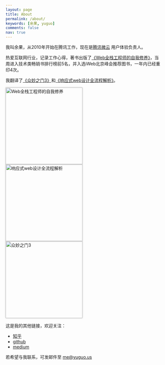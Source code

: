 ```yaml
---
layout: page
title: About
permalink: /about/
keywords: [余果, yuguo]
comments: false
nav: true
---
```


<style>
.about-books {display: inline-block; margin-right:20px; }
.about-books img {height: 250px; box-shadow: 0 0px 4px #bbb}
</style>

我叫余果，从2010年开始在腾讯工作，现在是[腾讯微云](https://www.weiyun.com) 用户体验负责人。

热爱互联网行业，记录工作心得，著书出版了[《Web全栈工程师的自我修养》](http://search.jd.com/Search?keyword=web%E5%85%A8%E6%A0%88%E5%B7%A5%E7%A8%8B%E5%B8%88%E7%9A%84%E8%87%AA%E6%88%91%E4%BF%AE%E5%85%BB&enc=utf-8)，当周进入技术类畅销书排行榜前5名，并入选iWeb北京峰会推荐图书，一年内已经重印4次。

我翻译了[《众妙之门3》](/weblog/isux-and-smashing-book/)和[《响应式web设计全流程解析》](/weblog/designers-should-learn-code/)。

<a href="http://search.jd.com/Search?keyword=web%E5%85%A8%E6%A0%88%E5%B7%A5%E7%A8%8B%E5%B8%88%E7%9A%84%E8%87%AA%E6%88%91%E4%BF%AE%E5%85%BB&enc=utf-8" title="Web全栈工程师的自我修养" class="about-books">
	<img src="https://yuguous-10027517.cos.ap-shanghai.myqcloud.com/common/full-stack-engineer-thumb.jpg" alt="Web全栈工程师的自我修养">
</a>
<a href="/weblog/designers-should-learn-code/" title="响应式web设计全流程解析" class="about-books">
	<img src="https://yuguous-10027517.cos.ap-shanghai.myqcloud.com/common/responsive.jpg" alt="响应式web设计全流程解析">
</a>
<a href="/weblog/isux-and-smashing-book/" title="众妙之门3" class="about-books">
	<img src="https://yuguous-10027517.cos.ap-shanghai.myqcloud.com/common/smashing-book.png" alt="众妙之门3">
</a>

这是我的其他链接，欢迎关注：

* [知乎](http://www.zhihu.com/people/yuguo)
* [github](http://github.com/yuguo)
* [medium](https://medium.com/@yuguo/)

若希望与我联系，可发邮件至 [me@yuguo.us](mailto:me@yuguo.us)
